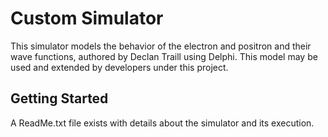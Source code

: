 # Custom Simulator
This simulator models the behavior of the electron and positron and their wave functions, authored by Declan Traill using Delphi.  This model may be used and extended by developers under this project. 

## Getting Started
A ReadMe.txt file exists with details about the simulator and its execution.  
